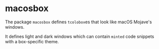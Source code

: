 macosbox
===========

The package `macosbox` defines `tcolobox`es that look like macOS Mojave's windows.

It defines light and dark windows which can contain `minted` code snippets with
a box-specific theme.
